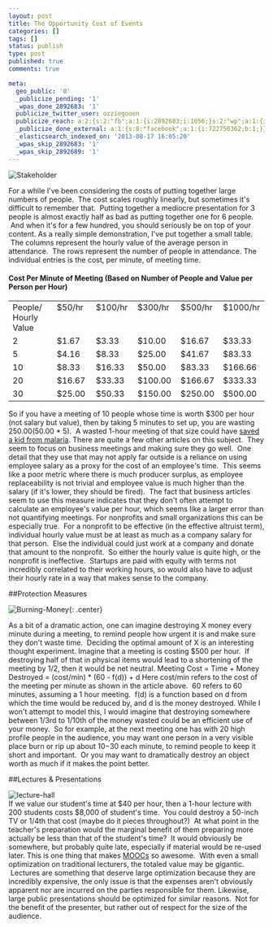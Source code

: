 ```yaml
---
layout: post
title: The Opportunity Cost of Events
categories: []
tags: []
status: publish
type: post
published: true
comments: true

meta:
  geo_public: '0'
  _publicize_pending: '1'
  _wpas_done_2892683: '1'
  publicize_twitter_user: ozziegooen
  publicize_reach: a:2:{s:2:"fb";a:1:{i:2892683;i:1056;}s:2:"wp";a:1:{i:0;i:4;}}
  _publicize_done_external: a:1:{s:8:"facebook";a:1:{i:722750362;b:1;}}
  _elasticsearch_indexed_on: '2013-08-17 16:05:20'
  _wpas_skip_2892683: '1'
  _wpas_skip_2892689: '1'
---
```


![Stakeholder](/assets/posts/meeting.png)  

For a while I've been considering the costs of putting together large numbers of people.  The cost scales roughly linearly, but sometimes it's difficult to remember that.  Putting together a mediocre presentation for 3 people is almost exactly half as bad as putting together one for 6 people.  And when it's for a few hundred, you should seriously be on top of your content. As a really simple demonstration, I've put together a small table.  The columns represent the hourly value of the average person in attendance.  The rows represent the number of people in attendance. The individual entries is the cost, per minute, of meeting time.  

#### Cost Per Minute of Meeting (Based on Number of People and Value per Person per Hour)
<table> 
<tbody>
<tr>
<td valign="top" width="110">People/ Hourly Value</td>
<td valign="top" width="75"> $50/hr</td>
<td valign="top" width="76">$100/hr</td>
<td valign="top" width="76">$300/hr</td>
<td valign="top" width="70">$500/hr</td>
<td valign="top" width="76">$1000/hr</td>
</tr>
<tr>
<td valign="top" width="70">2</td>
<td valign="top" width="75">$1.67</td>
<td valign="top" width="76">$3.33</td>
<td valign="top" width="76">$10.00</td>
<td valign="top" width="70">$16.67</td>
<td valign="top" width="76">$33.33</td>
</tr>
<tr>
<td valign="top" width="70">5</td>
<td valign="top" width="75">$4.16</td>
<td valign="top" width="76">$8.33</td>
<td valign="top" width="76">$25.00</td>
<td valign="top" width="70">$41.67</td>
<td valign="top" width="76">$83.33</td>
</tr>
<tr>
<td valign="top" width="70">10</td>
<td valign="top" width="75">$8.33</td>
<td valign="top" width="76">$16.33</td>
<td valign="top" width="76">$50.00</td>
<td valign="top" width="70">$83.33</td>
<td valign="top" width="76">$166.66</td>
</tr>
<tr>
<td valign="top" width="70">20</td>
<td valign="top" width="75">$16.67</td>
<td valign="top" width="76">$33.33</td>
<td valign="top" width="76">$100.00</td>
<td valign="top" width="70">$166.67</td>
<td valign="top" width="76">$333.33</td>
</tr>
<tr>
<td valign="top" width="70">30</td>
<td valign="top" width="75">$25.00</td>
<td valign="top" width="76">$50.33</td>
<td valign="top" width="76">$150.00</td>
<td valign="top" width="70">$250.00</td>
<td valign="top" width="76">$500.00</td>
</tr>
</tbody>
</table>


So if you have a meeting of 10 people whose time is worth $300 per hour (not salary but value), then by taking 5 minutes to set up, you are wasting $250.00 ($50.00 \* 5).  A wasted 1-hour meeting of that size could have [saved a kid from malaria](http://www.givewell.org/international/top-charities/AMF). There are quite a few other articles on this subject.  They seem to focus on business meetings and making sure they go well.  One detail that they use that may not apply far outside is a reliance on using employee salary as a proxy for the cost of an employee's time.  This seems like a poor metric where there is much producer surplus, as employee replaceability is not trivial and employee value is much higher than the salary (if it's lower, they should be fired).  The fact that business articles seem to use this measure indicates that they don't often attempt to calculate an employee's value per hour, which seems like a larger error than not quantifying meetings. For nonprofits and small organizations this can be especially true.  For a nonprofit to be effective (in the effective altruist term), individual hourly value must be at least as much as a company salary for that person.  Else the individual could just work at a company and donate that amount to the nonprofit.  So either the hourly value is quite high, or the nonprofit is ineffective.  Startups are paid with equity with terms not incredibly correlated to their working hours, so would also have to adjust their hourly rate in a way that makes sense to the company.

##Protection Measures

![Burning-Money](http://bowlabs.files.wordpress.com/2013/08/burning-money.jpg){: .center} 

As a bit of a dramatic action, one can imagine destroying X money every minute during a meeting, to remind people how urgent it is and make sure they don't waste time.  Deciding the optimal amount of X is an interesting thought experiment. Imagine that a meeting is costing $500 per hour.  If destroying half of that in physical items would lead to a shortening of the meeting by 1/2, then it would be net neutral. Meeting Cost = Time + Money Destroyed = (cost/min) \* (60 - f(d)) + d Here cost/min refers to the cost of the meeting per minute as shown in the article above.  60 refers to 60 minutes, assuming a 1 hour meeting.  f(d) is a function based on d from which the time would be reduced by, and d is the money destroyed. While I won't attempt to model this, I would imagine that destroying somewhere between 1/3rd to 1/10th of the money wasted could be an efficient use of your money.  So for example, at the next meeting one has with 20 high profile people in the audience, you may want one person in a very visible place burn or rip up about $10-$30 each minute, to remind people to keep it short and important.  Or you may want to dramatically destroy an object worth as much if it makes the point better.

##Lectures & Presentations

![lecture-hall](/assets/posts/lecture.png)  
If we value our student's time at $40 per hour, then a 1-hour lecture with 200 students costs $8,000 of student's time.  You could destroy a 50-inch TV or 1/4th that cost (maybe do it pieces throughout?)  At what point in the teacher's preparation would the marginal benefit of them preparing more actually be less than that of the student's time?  It would obviously be somewhere, but probably quite late, especially if material would be re-used later. This is one thing that makes [MOOCs](http://en.wikipedia.org/wiki/Massive_open_online_course) so awesome.  With even a small optimization on traditional lecturers, the totaled value may be gigantic.  Lectures are something that deserve large optimization because they are incredibly expensive, the only issue is that the expenses aren't obviously apparent nor are incurred on the parties responsible for them. Likewise, large public presentations should be optimized for similar reasons.  Not for the benefit of the presenter, but rather out of respect for the size of the audience.
